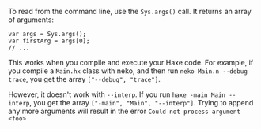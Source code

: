 To read from the command line, use the `Sys.args()` call. It returns an array of arguments:

```
var args = Sys.args();
var firstArg = args[0];
// ...
```

This works when you compile and execute your Haxe code. For example, if you compile a `Main.hx` class with neko, and then run `neko Main.n --debug trace`, you get the array `["--debug", "trace"]`.

However, it doesn't work with `--interp`. If you run `haxe -main Main --interp`, you get the array `["-main", "Main", "--interp"]`. Trying to append any more arguments will result in the error `Could not process argument <foo>`
